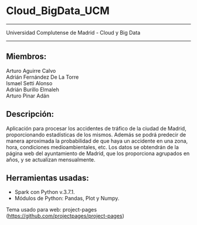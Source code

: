 # Cloud_BigData_UCM
------------------------------------------------------------

Universidad Complutense de Madrid - Cloud y Big Data

------------------------------------------------------------

Miembros:
------------------------------------------------------------
Arturo Aguirre Calvo  
Adrián Fernández De La Torre  
Ismael Setti Alonso  
Adrián Burillo Elmaleh  
Arturo Pinar Adán  

Descripción:
------------------------------------------------------------
Aplicación para procesar los accidentes de tráfico de la ciudad de Madrid, proporcionando estadísticas de los mismos. Además se podrá predecir de manera aproximada la probabilidad de que haya un accidente en una zona, hora, condiciones medioambientales, etc.
Los datos se obtendrán de la página web del ayuntamiento de Madrid, que los proporciona agrupados en años, y se actualizan mensualmente.

Herramientas usadas:
------------------------------------------------------------
- Spark con Python v.3.7.1.
- Módulos de Python: Pandas, Plot y Numpy.


Tema usado para web: project-pages (https://github.com/projectpages/project-pages)
